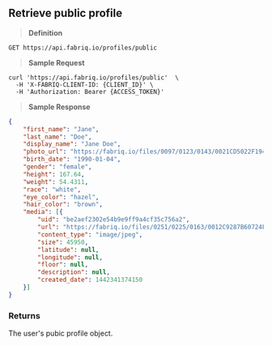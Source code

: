 ## Retrieve public profile

> **Definition**

```text
GET https://api.fabriq.io/profiles/public
```

> **Sample Request**

```shell
curl 'https://api.fabriq.io/profiles/public'  \
  -H 'X-FABRIQ-CLIENT-ID: {CLIENT_ID}' \
  -H 'Authorization: Bearer {ACCESS_TOKEN}'
```

> **Sample Response**

```json
{
    "first_name": "Jane",
    "last_name": "Doe",
    "display_name": "Jane Doe",
    "photo_url": "https://fabriq.io/files/0097/0123/0143/0021CD5022F19414CA70274A428672E296D6",
    "birth_date": "1990-01-04",
    "gender": "female",
    "height": 167.64,
    "weight": 54.4311,
    "race": "white",
    "eye_color": "hazel",
    "hair_color": "brown",
    "media": [{
        "uid": "be2aef2302e54b9e9ff9a4cf35c756a2",
        "url": "https://fabriq.io/files/0251/0225/0163/0012C9287B60724FEB0E7669AC49F092F313",
        "content_type": "image/jpeg",
        "size": 45950,
        "latitude": null,
        "longitude": null,
        "floor": null,
        "description": null,
        "created_date": 1442341374150
    }]
}
```

### Returns
The user's pubic profile object.
